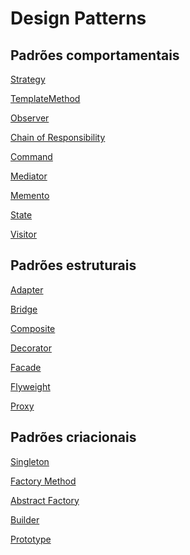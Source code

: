 # Design Patterns

## Padrões comportamentais

[Strategy](https://github.com/renatog17/strategy)

[TemplateMethod](https://github.com/renatog17/templatemethod)

[Observer](https://github.com/renatog17/observer)

[Chain of Responsibility](https://github.com/renatog17/chain_of_responsibility)

[Command](https://github.com/renatog17/command)

<!--[Interpreter]()

[Iterator]()-->

[Mediator](https://github.com/renatog17/mediator)

[Memento](https://github.com/renatog17/memento)

[State](https://github.com/renatog17/state)

[Visitor]()

## Padrões estruturais

[Adapter]()

[Bridge]()

[Composite](https://github.com/renatog17/composite)

[Decorator]()

[Facade]()

[Flyweight]()

[Proxy]()

## Padrões criacionais

[Singleton]()

[Factory Method]()

[Abstract Factory]()

[Builder]()

[Prototype]()
